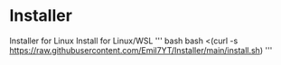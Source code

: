# Installer
Installer for Linux
Install for Linux/WSL
''' bash
bash <(curl -s https://raw.githubusercontent.com/Emil7YT/Installer/main/install.sh)
'''
